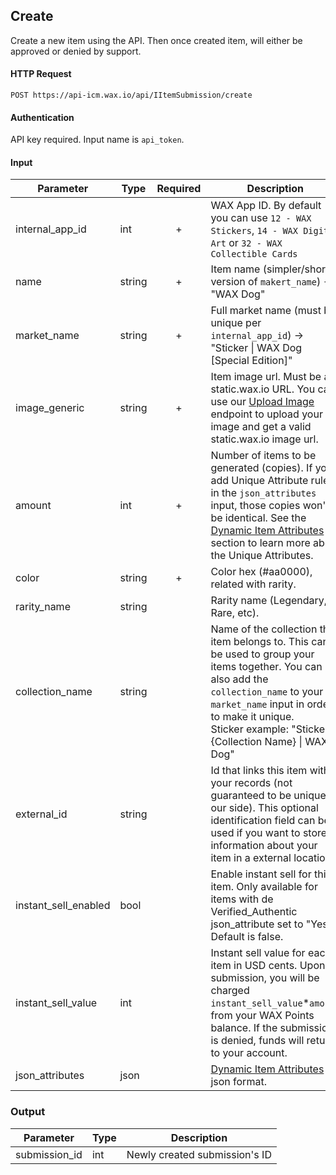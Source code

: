## Create

Create a new item using the API. Then once created item, will either be approved or denied by support.

#### HTTP Request

`POST https://api-icm.wax.io/api/IItemSubmission/create`

#### Authentication

API key required. Input name is `api_token`.

#### Input

| Parameter | Type | Required | Description |
| - | - | :-: | - |
| internal_app_id | int | + | WAX App ID. By default you can use `12 - WAX Stickers`, `14 - WAX Digital Art` or `32 - WAX Collectible Cards` |
| name | string | + | Item name (simpler/shorter version of `makert_name`) -> "WAX Dog" |
| market_name | string | + | Full market name (must be unique per `internal_app_id`)  -> "Sticker &#124; WAX Dog [Special Edition]" |
| image_generic | string | + | Item image url. Must be a static.wax.io URL. You can use our [Upload Image](/upload-image.md) endpoint to upload your image and get a valid static.wax.io image url. |
| amount | int | + | Number of items to be generated (copies). If you add Unique Attribute rules in the `json_attributes` input, those copies won't be identical. See the [Dynamic Item Attributes](/IItemSubmission.md#dynamic-attributes) section to learn more about the Unique Attributes. |
| color | string | + | Color hex (#aa0000), related with rarity. |
| rarity_name | string |   | Rarity name (Legendary, Rare, etc). |
| collection_name | string |   | Name of the collection this item belongs to. This can be used to group your items together. You can also add the `collection_name` to your `market_name` input in order to make it unique. <br>Sticker example: "Sticker &#124; {Collection Name} &#124; WAX Dog" |
| external_id | string |   | Id that links this item with your records (not guaranteed to be unique in our side). This optional identification field can be used if you want to store information about your item in a external location. |
| instant_sell_enabled | bool |   | Enable instant sell for this item. Only available for items with de Verified_Authentic json_attribute set to "Yes". Default is false. |
| instant_sell_value | int |   | Instant sell value for each item in USD cents. Upon submission, you will be charged `instant_sell_value`*`amount` from your WAX Points balance. If the submission is denied, funds will return to your account. |
| json_attributes | json |   | [Dynamic Item Attributes](/IItemSubmission.md#dynamic-attributes) in json format. |

### Output

| Parameter | Type | Description |
| - | - | - |
| submission_id | int | Newly created submission's ID |
